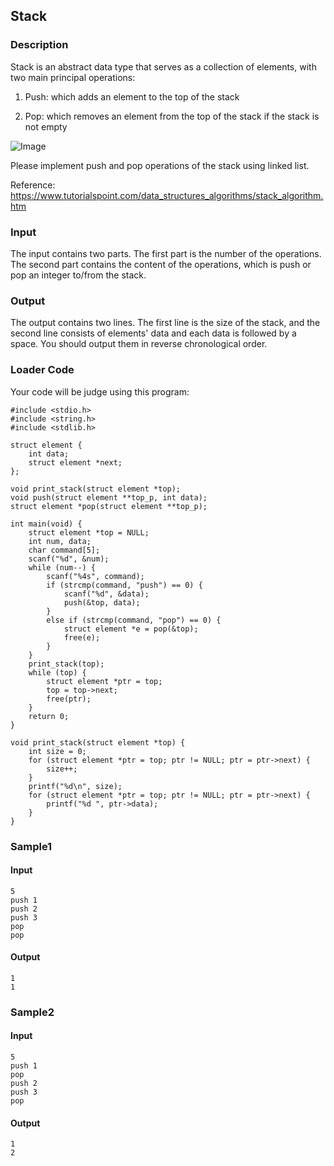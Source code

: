 Stack
-----

### Description

<div>

Stack is an abstract data type that serves as a collection of elements,
with two main principal operations:

1.  Push: which adds an element to the top of the stack

2.  Pop: which removes an element from the top of the stack if the stack
    is not empty

![Image](https://www.tutorialspoint.com/data_structures_algorithms/images/stack_representation.jpg)

Please implement push and pop operations of the stack using linked list.

Reference:
<https://www.tutorialspoint.com/data_structures_algorithms/stack_algorithm.htm>

</div>

### Input

The input contains two parts. The first part is the number of the
operations. The second part contains the content of the operations,
which is push or pop an integer to/from the stack.

### Output

The output contains two lines. The first line is the size of the stack,
and the second line consists of elements\' data and each data is
followed by a space. You should output them in reverse chronological
order.

### Loader Code

<div>

Your code will be judge using this program:

</div>

    #include <‍stdio.h>
    #include <‍string.h>
    #include <‍stdlib.h>

    struct element {
        int data;
        struct element *next;
    };

    void print_stack(struct element *top);
    void push(struct element **top_p, int data);
    struct element *pop(struct element **top_p);

    int main(void) {
        struct element *top = NULL;
        int num, data;
        char command[5];
        scanf("%d", &num);
        while (num--) {
            scanf("%4s", command);
            if (strcmp(command, "push") == 0) {
                scanf("%d", &data);
                push(&top, data);
            }
            else if (strcmp(command, "pop") == 0) {
                struct element *e = pop(&top);
                free(e);
            }
        }
        print_stack(top);
        while (top) {
            struct element *ptr = top;
            top = top->next;
            free(ptr);
        }
        return 0;
    }

    void print_stack(struct element *top) {
        int size = 0;
        for (struct element *ptr = top; ptr != NULL; ptr = ptr->next) {
            size++;
        }
        printf("%d\n", size);
        for (struct element *ptr = top; ptr != NULL; ptr = ptr->next) {
            printf("%d ", ptr->data);
        }
    }

<div>

### Sample1

#### Input

    5
    push 1
    push 2
    push 3
    pop
    pop

#### Output

    1
    1 

</div>

<div>

### Sample2

#### Input

    5
    push 1
    pop
    push 2
    push 3
    pop

#### Output

    1
    2 

</div>
